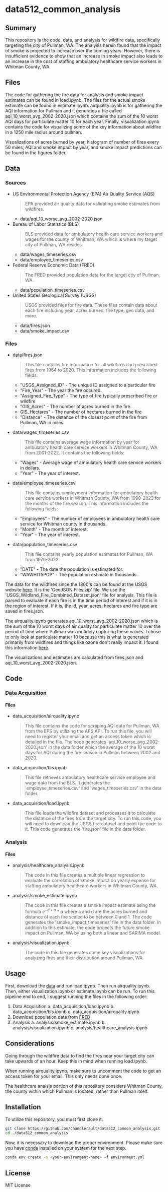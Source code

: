 # data512_common_analysis

## Summary

This repository is the code, data, and analysis for wildfire data, specifically targeting the city of Pullman, WA. The analysis herein found that the impact of smoke is projected to increase over the coming years. However, there is insufficient evidence to show that an increase in smoke impact also leads to an increase in the cost of staffing ambulatory healthcare service workers in Whitman County, WA.

<!-- ## AQI

This analysis uses the Air Quality System API which can be accessed [here](https://aqs.epa.gov/aqsweb/documents/data_api.html).

To access this API, it is necessary to create an account and generate API key. The way to do this can be seen in airquality.ipynb. -->

## Files

The code for gathering the fire data for analysis and smoke impact estimates can be found in load.ipynb. The files for the actual smoke estimate can be found in estimate.ipynb. airquality.ipynb is for gathering the AQI information for Pullman and it generates a file called aqi_10_worst_avg_2002-2020.json which contains the sum of the 10 worst AQI days for particulate matter 10 for each year. Finally, visualization.ipynb contains the code for visualizing some of the key information about wildfire in a 1250 mile radius around pullman.

Visualizations of acres burned by year, histogram of number of fires every 50 miles, AQI and smoke impact by year, and smoke impact predictions can be found in the figures folder.

## Data

### Sources

- US Environmental Protection Agency (EPA) Air Quality Service (AQS)
  > EPA provided air quality data for validating smoke estimates from wildfires.
  - data/aqi_10_worse_avg_2002-2020.json
- Bureau of Labor Statistics (BLS)
  > BLS provided data for ambulatory health care service workers and wages for the county of Whitman, WA which is where my target city of Pullman, WA resides.
  - data/wages_timeseries.csv
  - data/employee_timeseries.csv
- Federal Reserve Economic Data (FRED)
  > The FRED provided population data for the target city of Pullman, WA.
  - data/population_timeseries.csv
- United States Geological Survey (USGS)
  > USGS provided files for fire data. These files contain data about each fire including year, acres burned, fire type, geo data, and more.
  - data/fires.json
  - data/smoke_impact.csv

### Files

- data/fires.json
  > This file contains fire information for all wildfires and prescribed fires from 1964 to 2020. This information includes the following fields:
  - "USGS_Assigned_ID" - The unique ID assigned to a particular fire
  - "Fire_Year" - The year the fire occured.
  - "Assigned_Fire_Type" - The type of fire typically prescribed fire or wildfire
  - "GIS_Acres" - The number of acres burned in the fire.
  - GIS_Hectares" - The number of hectares burned in the fire
  - "Distance" - The distance of the closest point of the fire from Pullman, WA in miles.
- data/wages_timeseries.csv

  > This file contains average wage information by year for ambulatory health care service workers in Whitman County, WA from 2001-2022. It contains the following fields:

  - "Wages" - Average wage of ambulatory health care service workers in dollars.
  - "Year" - The year of interest.

- data/employee_timeseries.csv

  > This file contains employment information for ambulatory health care service workers in Whitman County, WA from 1990-2023 for the months of the fire season. This information includes the following fields:

  - "Employees" - The number of employees in ambulatory health care service for Whitman county in thousands.
  - "Month" - The month of interest.
  - "Year" - The year of interest.

- data/population_timeseries.csv
  > This file contains yearly population estimates for Pullman, WA from 1970-2022.
  - "DATE" - The date the population is estimated for.
  - "WAWHIT5POP" - The population estimate in thousands.

The data for the wildfires since the 1800's can be found at the USGS website [here](https://www.sciencebase.gov/catalog/item/61aa537dd34eb622f699df81). It is the 'GeoJSON Files.zip' file. We use the 'USGS_Wildland_Fire_Combined_Dataset.json' file for analysis. This file is parsed to evaluate if each fire is in the time period of interest and if it is in the region of interest. If it is, the id, year, acres, hectares and fire type are saved in fires.json.

The airquality.ipynb generates aqi_10_worst_avg_2002-2020.json which is the sum of the 10 worst days of air quality for particulate matter 10 over the period of time where Pullman was routinely capturing these values. I chose to only look at particulate matter 10 because this is what is generated primarily from wildfires and things like ozone don't really impact it. I found this information [here](https://ww2.arb.ca.gov/resources/inhalable-particulate-matter-and-health).

The visualizations and estimates are calculated from fires.json and aqi_10_worst_avg_2002-2020.json.

## Code

### Data Acquisition

#### Files

- data_acquisition/airquality.ipynb
  > This file contains the code for scraping AQI data for Pullman, WA from the EPS by utilizing the APS API. To run this file, you will need to register your email and get an access token which is detailed in the file. The code generates 'aqi_10_worse_avg_2002-2020.json' in the data folder which the average of the 10 worst days for AQI during the fire season in Pullman between 2002 and 2020.
- data_acquisition/bls.ipynb
  > This file retrieves ambulatory healthcare service employee and wage data from the BLS. It generates the 'employee_timeseries.csv' and 'wages_timeseries.csv' in the data folder.
- data_acquisition/load.ipynb
  > This file loads the wildfire dataset and processes it to calculate the distance of the fires from the target city. To run this code, you will need to download the USGS fire dataset and point the code to it. This code generates the 'fire.json' file in the data folder.

### Analysis

#### Files

- analysis/healthcare_analysis.ipynb
  > The code in this file creates a multiple linear regression to evaluate the correlation of smoke impact on yearly expense for staffing ambulatory healthcare workers in Whitman County, WA.
- analysis/smoke_estimate.ipynb
  > The code in this file creates a smoke impact estimate using the formula $e^{-d+a}*a$ where a and d are the acres burned and distance of each fire scaled to be between 0 and 1. The code generates the 'smoke_impact_timeseries' file in the data folder. In addition to this estimate, the code projects the future smoke impact on Pullman, WA by using both a linear and SARIMA model.
- analysis/visualization.ipynb
  > The code in this file generates some key visualizations for analyzing fires and their distribution around Pullman, WA.

## Usage

First, download the [data]() and run load.ipynb. Then run airquality.ipynb. Then, either visualization.ipynb or estimate.ipynb can be run.
To run this pipeline end to end, I suggest running the files in the following order:

1. Data Acquisition
   a. data_acquisition/load.ipynb
   b. data_acquisition/bls.ipynb
   c. data_acquisition/airquality.ipynb
2. Download population data from [FRED](www.linktofred.com)
3. Analysis
   a. analysis/smoke_estimate.ipynb
   b. analysis/visualization.ipynb
   c. analysis/healthcare_analysis.ipynb

## Considerations

Going through the wildfire data to find the fires near your target city can take upwards of an hour. Keep this in mind when running load.ipynb.

When running airquality.ipynb, make sure to uncomment the code to get an access token for your email. This only needs done once.

The healthcare analsis portion of this repository considers Whitman County, the county within which Pullman is located, rather than Pullman itself.

## Installation

To utilize this repository, you must first clone it:

```bash
git clone https://github.com/chandlerault/data512_common_analysis.git
cd ./data512_common_analysis
```

Now, it is necessary to download the proper environment. Please make sure you have [conda](https://conda.io/projects/conda/en/latest/index.html) installed on your system for the next step.

```bash
conda env create -n <your-environment-name> -f environment.yml
```

## License

MIT License
